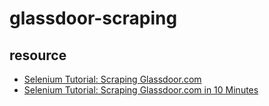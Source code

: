 # glassdoor-scraping
## resource
- [Selenium Tutorial: Scraping Glassdoor.com](https://github.com/arapfaik/scraping-glassdoor-selenium)
- [Selenium Tutorial: Scraping Glassdoor.com in 10 Minutes](https://mersakarya.medium.com/selenium-tutorial-scraping-glassdoor-com-in-10-minutes-3d0915c6d905)
